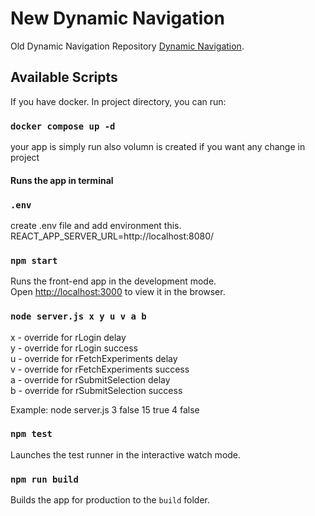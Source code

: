 # New Dynamic Navigation

Old Dynamic Navigation Repository [Dynamic Navigation](https://github.com/tabish-debug/dynamic-navigation).

## Available Scripts

If you have docker. In project directory, you can run:

### `docker compose up -d`

your app is simply run also volumn is created if you want any change in project

#### Runs the app in terminal

### `.env`

create .env file and add environment this.\
REACT_APP_SERVER_URL=http://localhost:8080/

### `npm start`

Runs the front-end app in the development mode.\
Open [http://localhost:3000](http://localhost:3000) to view it in the browser.

### `node server.js x y u v a b`

x - override for rLogin delay\
y - override for rLogin success\
u - override for rFetchExperiments delay\
v - override for rFetchExperiments success\
a - override for rSubmitSelection delay\
b - override for rSubmitSelection success

Example: node server.js 3 false 15 true 4 false

### `npm test`

Launches the test runner in the interactive watch mode.

### `npm run build`

Builds the app for production to the `build` folder.
